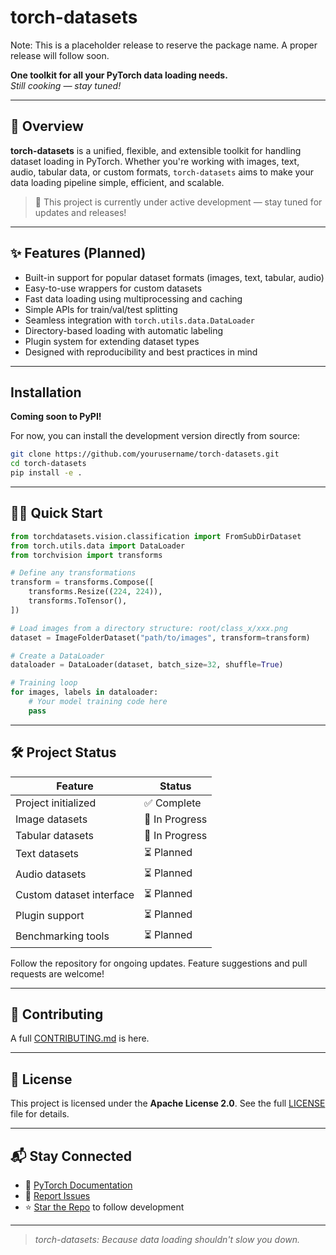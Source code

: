 # torch-datasets

Note: This is a placeholder release to reserve the package name. A proper release will follow soon.

**One toolkit for all your PyTorch data loading needs.**  
_Still cooking — stay tuned!_

---

## 🚀 Overview

**torch-datasets** is a unified, flexible, and extensible toolkit for handling dataset loading in PyTorch. Whether you're working with images, text, audio, tabular data, or custom formats, `torch-datasets` aims to make your data loading pipeline simple, efficient, and scalable.

> 🔧 This project is currently under active development — stay tuned for updates and releases!

---

## ✨ Features (Planned)

- Built-in support for popular dataset formats (images, text, tabular, audio)
- Easy-to-use wrappers for custom datasets
- Fast data loading using multiprocessing and caching
- Simple APIs for train/val/test splitting
- Seamless integration with `torch.utils.data.DataLoader`
- Directory-based loading with automatic labeling
- Plugin system for extending dataset types
- Designed with reproducibility and best practices in mind

---

## Installation

**Coming soon to PyPI!**

For now, you can install the development version directly from source:

```bash
git clone https://github.com/yourusername/torch-datasets.git
cd torch-datasets
pip install -e .
````

---

## 🧑‍💻 Quick Start

```python
from torchdatasets.vision.classification import FromSubDirDataset
from torch.utils.data import DataLoader
from torchvision import transforms

# Define any transformations
transform = transforms.Compose([
    transforms.Resize((224, 224)),
    transforms.ToTensor(),
])

# Load images from a directory structure: root/class_x/xxx.png
dataset = ImageFolderDataset("path/to/images", transform=transform)

# Create a DataLoader
dataloader = DataLoader(dataset, batch_size=32, shuffle=True)

# Training loop
for images, labels in dataloader:
    # Your model training code here
    pass
```

---

## 🛠️ Project Status

| Feature                  | Status         |
| ------------------------ | -------------- |
| Project initialized      | ✅ Complete     |
| Image datasets           | 🚧 In Progress |
| Tabular datasets         | 🚧 In Progress |
| Text datasets            | ⏳ Planned      |
| Audio datasets           | ⏳ Planned      |
| Custom dataset interface | ⏳ Planned      |
| Plugin support           | ⏳ Planned      |
| Benchmarking tools       | ⏳ Planned      |

Follow the repository for ongoing updates. Feature suggestions and pull requests are welcome!

---

## 🤝 Contributing

A full [CONTRIBUTING.md](CONTRIBUTING.md) is here.

---

## 📄 License

This project is licensed under the **Apache License 2.0**.
See the full [LICENSE](LICENSE) file for details.

---

## 📬 Stay Connected

* 📘 [PyTorch Documentation](https://pytorch.org/docs/stable/data.html)
* 🐞 [Report Issues](https://github.com/Shubh-Goyal-07/torch-datasets/issues)
* ⭐ [Star the Repo](https://github.com/Shubh-Goyal-07/torch-datasets) to follow development

---

> *torch-datasets: Because data loading shouldn't slow you down.*
